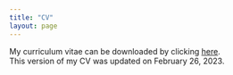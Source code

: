 ```yaml
---
title: "CV"
layout: page
---
```

My curriculum vitae can be downloaded by clicking [here](Deepak-Johnson-FAS-CV-20230226.pdf).  
This version of my CV was updated on February 26, 2023.  
